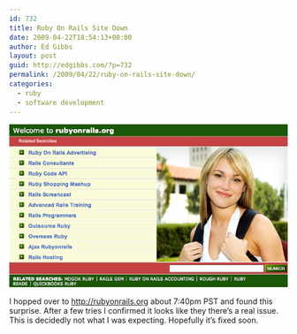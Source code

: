 ```yaml
---
id: 732
title: Ruby On Rails Site Down
date: 2009-04-22T18:54:13+00:00
author: Ed Gibbs
layout: post
guid: http://edgibbs.com/?p=732
permalink: /2009/04/22/ruby-on-rails-site-down/
categories:
  - ruby
  - software development
---
```

<div align="center">
  <img src="/images/rubyonrails.jpg" />
</div>

I hopped over to <http://rubyonrails.org> about 7:40pm PST and found this surprise. After a few tries I confirmed it looks like they there&#8217;s a real issue. This is decidedly not what I was expecting. Hopefully it&#8217;s fixed soon.
